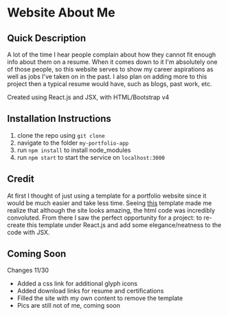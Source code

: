 Website About Me
================

Quick Description
------------------
A lot of the time I hear people complain about how they cannot fit enough info about them on a resume. When it comes down to it I'm absolutely one of those people, so this website serves to show my career aspirations as well as jobs I've taken on in the past. I also plan on adding more to this project then a typical resume would have, such as blogs, past work, etc.

Created using React.js and JSX, with HTML/Bootstrap v4

Installation Instructions
-------------------------
1. clone the repo using ``git clone``
2. navigate to the folder ``my-portfolio-app``
3. run ``npm install`` to install node_modules
4. run ``npm start`` to start the service on ``localhost:3000``

Credit
------
At first I thought of just using a template for a portfolio website since it would be much easier and take less time. Seeing [this](https://colorlib.com/preview/#jackson) template made me realize that although the site looks amazing, the html code was incredibly convoluted. From there I saw the perfect opportunity for a project: to re-create this template under React.js and add some elegance/neatness to the code with JSX.

Coming Soon
-----------
Changes 11/30

* Added a css link for additional glyph icons
* Added download links for resume and certifications
* Filled the site with my own content to remove the template
* Pics are still not of me, coming soon
